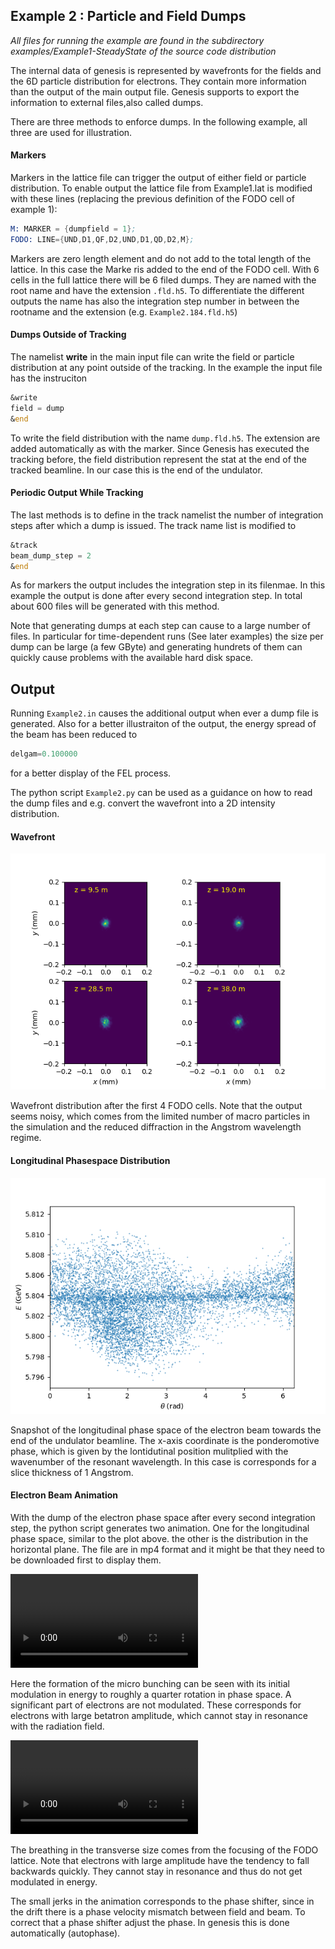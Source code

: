 ## Example 2 : Particle and Field Dumps

*All files for running the example are found in the subdirectory examples/Example1-SteadyState of the source code distribution*

The internal data of genesis is represented by wavefronts for the fields and the 6D particle distribution for electrons. They contain more information than the output of the main output file. 
Genesis supports to export the information to external files,also called dumps.

There are three methods to enforce dumps. In the following example, all three are used for illustration.

#### Markers

Markers in the lattice file can trigger the output of either field or particle distribution. To enable output the 
lattice file from Example1.lat is modified with these lines (replacing the previous definition of the FODO cell of example 1):

```asm
M: MARKER = {dumpfield = 1};
FODO: LINE={UND,D1,QF,D2,UND,D1,QD,D2,M};
```

Markers are zero length element and do not add to the total length of the lattice. In this case the Marke ris added to the end of the FODO cell.
With 6 cells in the full lattice there will be 6 filed dumps. They are named with the root name and have the extension 
```.fld.h5```. To differentiate the different outputs the name has also the integration step number in between the rootname and the extension (e.g.
```Example2.184.fld.h5```)

#### Dumps Outside of Tracking

The namelist **write** in the main input file can write the field or particle distribution at any point outside of the tracking.
In the example the input file has the instruciton
```asm
&write
field = dump
&end
```
To write the field distribution with the name ```dump.fld.h5```. The extension are added automatically as with the marker.
Since Genesis has executed the tracking before, the field distribution represent the stat at the end of the tracked beamline. In our case this is the end of the undulator.

#### Periodic Output While Tracking

The last methods is to define in the track namelist the number of integration steps after which a dump is issued.
The track name list is modified to 

```asm
&track
beam_dump_step = 2
&end
```
As for markers the output includes the integration step in its filenmae. In this example the output is done after every second integration step. In total about 600 files will
be generated with this method.

Note that generating dumps at each step can cause to a large number of files. In particular for time-dependent runs (See later examples)
the size per dump can be large (a few GByte) and generating hundrets of them can quickly cause problems with the available hard disk space.

## Output

Running ```Example2.in``` causes the additional output when ever a dump file is generated. Also for a better illustraiton of the output, the
energy spread of the beam has been reduced to 
```asm
delgam=0.100000
```
for a better display of the FEL process.

The python script ```Example2.py``` can be used as a guidance on how to read the dump files and e.g. convert the wavefront into a 2D intensity distribution.


#### Wavefront
![Plot1](Plots/Figure_1.png)

Wavefront distribution after the first 4 FODO cells. Note that the output seems noisy, which comes from the limited number of macro particles in the simulation and 
the reduced diffraction in the Angstrom wavelength regime. 

#### Longitudinal Phasespace Distribution

![Plots2](Plots/Figure_2.png)

Snapshot of the longitudinal phase space of the electron beam towards the end of the undulator beamline. The x-axis coordinate is the ponderomotive phase,
which is given by the lontidutinal position mulitplied with the wavenumber of the resonant wavelength. In this case is corresponds for a slice thickness of 1 Angstrom.

#### Electron Beam Animation

With the dump of the electron phase space after every second integration step, the python script generates two animation. One for the longitudinal phase space, similar to the plot above. 
the other is the distribution in the horizontal plane. The file are in mp4 format and it might be that they need to be downloaded first to display them.

![Animation1](Plots/Animation1.mp4)

Here the formation of the micro bunching can be seen with its initial modulation in energy to roughly a quarter rotation in phase space. A significant part of electrons are not modulated.
These corresponds for electrons with large betatron amplitude, which cannot stay in resonance with the radiation field.

![Animation2](Plots/Animation2.mp4)

The breathing in the transverse size comes from the focusing of the FODO lattice. Note that electrons with large amplitude have the tendency to fall backwards quickly. They cannot stay in resonance and thus do not get modulated in energy.

The small jerks in the animation corresponds to the phase shifter, since in the drift there is a phase velocity mismatch between field and beam. To correct that a phase shifter adjust the phase. In genesis this is done automatically (autophase).
